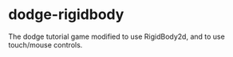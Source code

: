 # dodge-rigidbody
The dodge tutorial game modified to use RigidBody2d, and to use touch/mouse controls.
